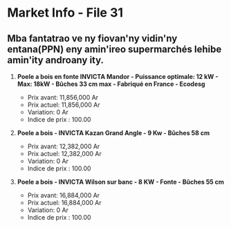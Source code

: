 # Market Info - File 31

## Mba fantatrao ve ny fiovan'ny vidin'ny entana(PPN) eny amin'ireo supermarchés lehibe amin'ity androany ity.

1. **Poele a bois en fonte INVICTA Mandor - Puissance optimale: 12 kW - Max: 18kW - Bûches 33 cm max - Fabriqué en France - Ecodesg**
   - Prix avant: 11,856,000 Ar
   - Prix actuel: 11,856,000 Ar
   - Variation: 0 Ar
   - Indice de prix : 100.00

2. **Poele a bois - INVICTA Kazan Grand Angle - 9 Kw - Bûches 58 cm**
   - Prix avant: 12,382,000 Ar
   - Prix actuel: 12,382,000 Ar
   - Variation: 0 Ar
   - Indice de prix : 100.00

3. **Poele a bois - INVICTA Wilson sur banc - 8 KW - Fonte - Bûches 55 cm**
   - Prix avant: 16,884,000 Ar
   - Prix actuel: 16,884,000 Ar
   - Variation: 0 Ar
   - Indice de prix : 100.00

